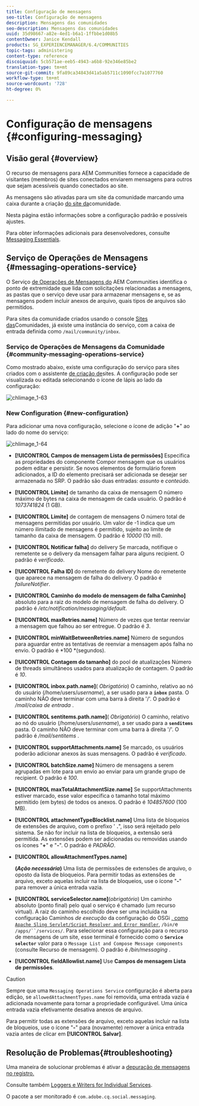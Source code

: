 ```yaml
---
title: Configuração de mensagens
seo-title: Configuração de mensagens
description: Mensagens das comunidades
seo-description: Mensagens das comunidades
uuid: 35d98667-a82e-4ed1-b6a1-1ffbbe1d08b5
contentOwner: Janice Kendall
products: SG_EXPERIENCEMANAGER/6.4/COMMUNITIES
topic-tags: administering
content-type: reference
discoiquuid: 5cb571ae-eeb5-4943-a6b8-92e346e85be2
translation-type: tm+mt
source-git-commit: 9fa89ca34843d41a5ab5711c1090fcc7a1077760
workflow-type: tm+mt
source-wordcount: '728'
ht-degree: 0%

---
```



# Configuração de mensagens {#configuring-messaging}

## Visão geral {#overview}

O recurso de mensagens para AEM Communities fornece a capacidade de visitantes (membros) de sites conectados enviarem mensagens para outros que sejam acessíveis quando conectados ao site.

As mensagens são ativadas para um site da comunidade marcando uma caixa durante a criação [do site da](sites-console.md)comunidade.

Nesta página estão informações sobre a configuração padrão e possíveis ajustes.

Para obter informações adicionais para desenvolvedores, consulte [Messaging Essentials](essentials-messaging.md).

## Serviço de Operações de Mensagens {#messaging-operations-service}

O Serviço [de Operações de Mensagens do](http://localhost:4502/system/console/configMgr/com.adobe.cq.social.messaging.client.endpoints.impl.MessagingOperationsServiceImpl) AEM Communities identifica o ponto de extremidade que lida com solicitações relacionadas a mensagens, as pastas que o serviço deve usar para armazenar mensagens e, se as mensagens podem incluir anexos de arquivo, quais tipos de arquivos são permitidos.

Para sites da comunidade criados usando o console [Sites das](sites-console.md)Comunidades, já existe uma instância do serviço, com a caixa de entrada definida como `/mail/community/inbox`.

### Serviço de Operações de Mensagens da Comunidade {#community-messaging-operations-service}

Como mostrado abaixo, existe uma configuração do serviço para sites criados com o assistente [de criação de](sites-console.md)sites. A configuração pode ser visualizada ou editada selecionando o ícone de lápis ao lado da configuração:

![chlimage_1-63](assets/chlimage_1-63.png)

### New Configuration {#new-configuration}

Para adicionar uma nova configuração, selecione o ícone de adição &quot;**+**&quot; ao lado do nome do serviço:

![chlimage_1-64](assets/chlimage_1-64.png)

* **[!UICONTROL Campos de mensagem Lista de permissões]** Especifica as propriedades do componente Compor mensagem que os usuários podem editar e persistir. Se novos elementos de formulário forem adicionados, a ID do elemento precisará ser adicionada se desejar ser armazenada no SRP. O padrão são duas entradas: 
*assunto* e *conteúdo*.

* **[!UICONTROL Limite]** de tamanho da caixa de mensagem O número máximo de bytes na caixa de mensagem de cada usuário. O padrão é 
*1073741824* (1 GB).

* **[!UICONTROL Limite]** de contagem de mensagens O número total de mensagens permitidas por usuário. Um valor de -1 indica que um número ilimitado de mensagens é permitido, sujeito ao limite de tamanho da caixa de mensagem. O padrão é 
*10000* (10 mil).

* **[!UICONTROL Notificar falha]** do delivery Se marcada, notifique o remetente se o delivery da mensagem falhar para alguns recipient. O padrão é 
*verificado*.

* **[!UICONTROL Falha ID]** do remetente do delivery Nome do remetente que aparece na mensagem de falha do delivery. O padrão é 
*failureNotifier*.

* **[!UICONTROL Caminho do modelo de mensagem de falha Caminho]** absoluto para a raiz do modelo de mensagem de falha do delivery. O padrão é 
*/etc/notification/messaging/default*.

* **[!UICONTROL maxRetries.name]** Número de vezes que tentar reenviar a mensagem que falhou ao ser entregue. O padrão é 
*3*.

* **[!UICONTROL minWaitBetweenRetries.name]** Número de segundos para aguardar entre as tentativas de reenviar a mensagem após falha no envio. O padrão é *100 *(segundos).

* **[!UICONTROL Contagem do tamanho]** do pool de atualizações Número de threads simultâneos usados para atualização de contagem. O padrão é 
*10*.

* **[!UICONTROL inbox.path.name]**(
*Obrigatório*) O caminho, relativo ao nó do usuário (/home/users/*username*), a ser usado para a **`inbox`** pasta. O caminho NÃO deve terminar com uma barra à direita &#39;/&#39;. O padrão é */mail/caixa de entrada* .

* **[!UICONTROL sentitems.path.name]**(
*Obrigatório*) O caminho, relativo ao nó do usuário (/home/users/*username*), a ser usado para a **`senditems`** pasta. O caminho NÃO deve terminar com uma barra à direita &#39;/&#39;. O padrão é */mail/sentitems* .

* **[!UICONTROL supportAttachments.name]** Se marcado, os usuários poderão adicionar anexos às suas mensagens. O padrão é 
*verificado*.

* **[!UICONTROL batchSize.name]** Número de mensagens a serem agrupadas em lote para um envio ao enviar para um grande grupo de recipient. O padrão é 
*100*.

* **[!UICONTROL maxTotalAttachmentSize.name]** Se supportAttachments estiver marcado, esse valor especifica o tamanho total máximo permitido (em bytes) de todos os anexos. O padrão é 
*104857600* (100 MB).

* **[!UICONTROL attachmentTypeBlocklist.name]** Uma lista de bloqueios de extensões de arquivo, com o prefixo &#39;
**.**&quot;, isso será rejeitado pelo sistema. Se não for incluir na lista de bloqueios, a extensão será permitida. As extensões podem ser adicionadas ou removidas usando os ícones &quot;**+**&quot; e &quot;**-**&quot;. O padrão é *PADRÃO*.

* **[!UICONTROL allowAttachmentTypes.name]**

   **(*Ação necessária*)** Uma lista de permissões de extensões de arquivo, o oposto da  lista de bloqueios. Para permitir todas as extensões de arquivo, exceto aquelas incluir na lista de bloqueios, use o ícone &quot;**-**&quot; para remover a única entrada vazia.

* **[!UICONTROL serviceSelector.name]**(*obrigatório*) Um caminho absoluto (ponto final) pelo qual o serviço é chamado (um recurso virtual). A raiz do caminho escolhido deve ser uma incluída na configuração Caminhos *de execução* da configuração do OSGi [ , como `Apache Sling Servlet/Script Resolver and Error Handler`](http://localhost:4502/system/console/configMgr/org.apache.sling.servlets.resolver.SlingServletResolver), `/bin/`e `/apps/``/services/`. Para selecionar essa configuração para o recurso de mensagens de um site, esse terminal é fornecido como o **`Service selector`** valor para o `Message List and Compose Message components` (consulte Recurso [](configure-messaging.md)de mensagem). O padrão é */bin/messaging* .

* **[!UICONTROL fieldAllowlist.name]** Use 
**Campos de mensagem Lista de permissões**.

>[!CAUTION]
>
>Sempre que uma `Messaging Operations Service` configuração é aberta para edição, se `allowedAttachmentTypes.name` foi removida, uma entrada vazia é adicionada novamente para tornar a propriedade configurável. Uma única entrada vazia efetivamente desativa anexos de arquivo.
>
>Para permitir todas as extensões de arquivo, exceto aquelas incluir na lista de bloqueios, use o ícone &quot;**-**&quot; para (novamente) remover a única entrada vazia antes de clicar em **[!UICONTROL Salvar]**.

## Resolução de Problemas{#troubleshooting}

Uma maneira de solucionar problemas é ativar a [depuração de mensagens no registro.](../../help/sites-administering/troubleshooting.md)

Consulte também [Loggers e Writers for Individual Services](../../help/sites-deploying/configure-logging.md#loggers-and-writers-for-individual-services).

O pacote a ser monitorado é `com.adobe.cq.social.messaging`.
